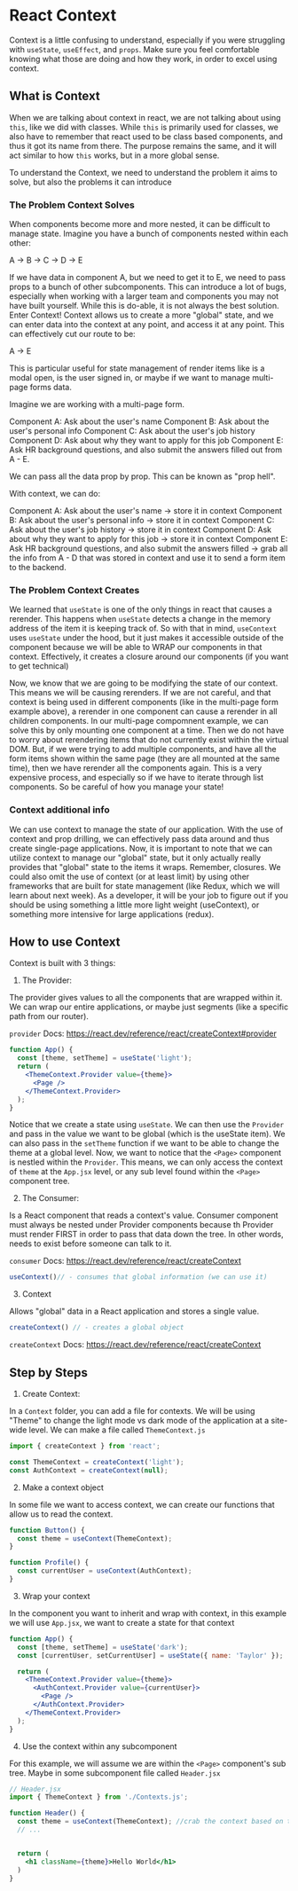 # React Context

Context is a little confusing to understand, especially if you were struggling with `useState`, `useEffect`, and `props`. Make sure you feel comfortable knowing what those are doing and how they work, in order to excel using context.

## What is Context

When we are talking about context in react, we are not talking about using `this`, like we did with classes. While `this` is primarily used for classes, we also have to remember that react used to be class based components, and thus it got its name from there. The purpose remains the same, and it will act similar to how `this` works, but in a more global sense.

To understand the Context, we need to understand the problem it aims to solve, but also the problems it can introduce

### The Problem Context Solves

When components become more and more nested, it can be difficult to manage state. Imagine you have a bunch of components nested within each other:

A -> B -> C -> D -> E

If we have data in component A, but we need to get it to E, we need to pass props to a bunch of other subcomponents. This can introduce a lot of bugs, especially when working with a larger team and components you may not have built yourself. While this is do-able, it is not always the best solution. Enter Context! Context allows us to create a more "global" state, and we can enter data into the context at any point, and access it at any point. This can effectively cut our route to be:

A -> E

This is particular useful for state management of render items like is a modal open, is the user signed in, or maybe if we want to manage multi-page forms data.

Imagine we are working with a multi-page form.

Component A: Ask about the user's name
Component B: Ask about the user's personal info
Component C: Ask about the user's job history
Component D: Ask about why they want to apply for this job
Component E: Ask HR background questions, and also submit the answers filled out from A - E.

We can pass all the data prop by prop. This can be known as "prop hell".

With context, we can do:

Component A: Ask about the user's name -> store it in context
Component B: Ask about the user's personal info -> store it in context
Component C: Ask about the user's job history -> store it in context
Component D: Ask about why they want to apply for this job -> store it in context
Component E: Ask HR background questions, and also submit the answers filled -> grab all the info from A - D that was stored in context and use it to send a form item to the backend.


### The Problem Context Creates

We learned that `useState` is one of the only things in react that causes a rerender. This happens when `useState` detects a change in the memory address of the item it is keeping track of. So with that in mind, `useContext` uses `useState` under the hood, but it just makes it accessible outside of the component because we will be able to WRAP our components in that context. Effectively, it creates a closure around our components (if you want to get technical)

Now, we know that we are going to be modifying the state of our context. This means we will be causing rerenders. If we are not careful, and that context is being used in different components (like in the multi-page form example above), a rerender in one component can cause a rerender in all children components. In our multi-page compomnent example, we can solve this by only mounting one component at a time. Then we do not have to worry about rerendering items that do not currently exist within the virtual DOM. But, if we were trying to add multiple components, and have all the form items shown within the same page (they are all mounted at the same time), then we have rerender all the components again. This is a very expensive process, and especially so if we have to iterate through list components. So be careful of how you manage your state!

### Context additional info

We can use context to manage the state of our application. With the use of context and prop drilling, we can effectively pass data around and thus create single-page applications. Now, it is important to note that we can utilize context to manage our "global" state, but it only actually really provides that "global" state to the items it wraps. Remember, closures. We could also omit the use of context (or at least limit) by using other frameworks that are built for state management (like Redux, which we will learn about next week). As a developer, it will be your job to figure out if you should be using something a little more light weight (useContext), or something more intensive for large applications (redux).

## How to use Context

Context is built with 3 things:

1. The Provider:

The provider gives values to all the components that are wrapped within it. We can wrap our entire applications, or maybe just segments (like a specific path from our router).

`provider` Docs: https://react.dev/reference/react/createContext#provider


```jsx
function App() {
  const [theme, setTheme] = useState('light');
  return (
    <ThemeContext.Provider value={theme}>
      <Page />
    </ThemeContext.Provider>
  );
}

```


Notice that we create a state using `useState`. We can then use the `Provider` and pass in the value we want to be global (which is the useState item). We can also pass in the `setTheme` function if we want to be able to change the theme at a global level. Now, we want to notice that the `<Page>` component is nestled within the `Provider`. This means, we can only access the context of `theme` at the `App.jsx` level, or any sub level found within the `<Page>` component tree.

2. The Consumer:

Is a React component that reads a context's value. Consumer component must always be nested under Provider components because th Provider must render FIRST in order to pass that data down the tree. In other words, needs to exist before someone can talk to it.

`consumer` Docs: https://react.dev/reference/react/createContext

```js
useContext()// - consumes that global information (we can use it)
```

3. Context

Allows "global" data in a React application and stores a single value.

```js
createContext() // - creates a global object
```

`createContext` Docs: https://react.dev/reference/react/createContext



## Step by Steps

1. Create Context:

In a `Context` folder, you can add a file for contexts. We will be using "Theme" to change the light mode vs dark mode of the application at a site-wide level. We can make a file called `ThemeContext.js`

```js
import { createContext } from 'react';

const ThemeContext = createContext('light');
const AuthContext = createContext(null);
```


2. Make a context object

In some file we want to access context, we can create our functions that allow us to read the context.

```js
function Button() {
  const theme = useContext(ThemeContext);
}

function Profile() {
  const currentUser = useContext(AuthContext);
}
```


3. Wrap your context

In the component you want to inherit and wrap with context, in this example we will use `App.jsx`, we want to create a state for that context


```jsx
function App() {
  const [theme, setTheme] = useState('dark');
  const [currentUser, setCurrentUser] = useState({ name: 'Taylor' });

  return (
    <ThemeContext.Provider value={theme}>
      <AuthContext.Provider value={currentUser}>
        <Page />
      </AuthContext.Provider>
    </ThemeContext.Provider>
  );
}
```

4. Use the context within any subcomponent

For this example, we will assume we are within the `<Page>` component's sub tree. Maybe in some subcomponent file called `Header.jsx`

```jsx
// Header.jsx
import { ThemeContext } from './Contexts.js';

function Header() {
  const theme = useContext(ThemeContext); //crab the context based on the provider's value
  // ...


  return (
    <h1 className={theme}>Hello World</h1>
  )
}
```
